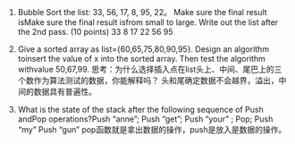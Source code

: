 ﻿1. Bubble Sort the list: 33, 56, 17, 8, 95, 22。 Make sure the final result isMake sure the final result isfrom small to large.
Write out the list after the 2nd pass. (10 points)
    33 8 17 22 56 95

2. Give a sorted array as list={60,65,75,80,90,95}. Design an algorithm toinsert the value of x into the sorted array. Then test the algorithm withvalue 50,67,99.
思考：为什么选择插入点在list头上、中间、尾巴上的三个数作为算法测试的数据，你能解释吗？
    头和尾确定数据不会越界，溢出，中间的数据具有普遍性。
    
    
3. What is the state of the stack after the following sequence of Push andPop operations?Push “anne”; Push “get”; Push “your” ; Pop; Push “my” Push “gun” 
    pop函数就是拿出数据的操作，push是放入是数据的操作。

